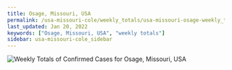 ```yaml
---
title: Osage, Missouri, USA
permalink: /usa-missouri-cole/weekly_totals/usa-missouri-osage-weekly_totals.html
last_updated: Jan 20, 2022
keywords: ["Osage, Missouri, USA", "weekly totals"]
sidebar: usa-missouri-cole_sidebar
---
```


![Weekly Totals of Confirmed Cases for Osage, Missouri, USA](/covid_tracker/images/graphs/usa-missouri-osage-weekly_totals_graph.png)
